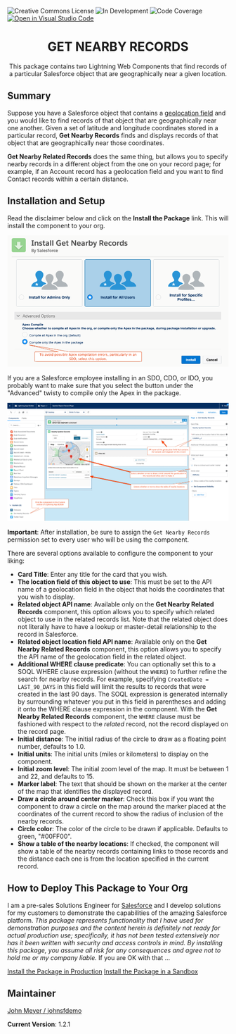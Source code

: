 ![Creative Commons License](https://img.shields.io/badge/license-Creative%20Commons-success) ![In Development](https://img.shields.io/badge/status-Released-success) ![Code Coverage](https://img.shields.io/badge/apex%20code%20coverage-100%25-success) [![Open in Visual Studio Code](https://open.vscode.dev/badges/open-in-vscode.svg)](https://open.vscode.dev/SFDC-Assets/Get-Nearby-Records)

<h1 align="center">GET NEARBY RECORDS</h1>
<p align="center">
This package contains two Lightning Web Components that find records of a particular Salesforce object that are geographically near a given location.
</p>

## Summary

Suppose you have a Salesforce object that contains a [geolocation field](https://help.salesforce.com/articleView?id=custom_field_geolocate_overview.htm&type=0) and you would like to find records of that object that are geographically near one another. Given a set of latitude and longitude coordinates stored in a particular record, **Get Nearby Records** finds and displays records of that object that are geographically near those coordinates.

**Get Nearby Related Records** does the same thing, but allows you to specify nearby records in a different object from the one on your record page; for example, if an Account record has a geolocation field and you want to find Contact records within a certain distance.

## Installation and Setup

Read the disclaimer below and click on the **Install the Package** link. This will install the component to your org.

![Installation](/images/Installation.png)

If you are a Salesforce employee installing in an SDO, CDO, or IDO, you probably want to make sure that you select the button under the "Advanced" twisty to compile only the Apex in the package.

![Configuration](/images/Configuration.png)

**Important**: After installation, be sure to assign the `Get Nearby Records` permission set to every user who will be using the component.

There are several options available to configure the component to your liking:

- **Card Title**: Enter any title for the card that you wish.
- **The location field of this object to use**: This must be set to the API name of a geolocation field in the object that holds the coordinates that you wish to display.
- **Related object API name**: Available only on the **Get Nearby Related Records** component, this option allows you to specify which related object to use in the related records list. Note that the related object does not literally have to have a lookup or master-detail relationship to the record in Salesforce.
- **Related object location field API name**: Available only on the **Get Nearby Related Records** component, this option allows you to specify the API name of the geolocation field in the related object.
- **Additional WHERE clause predicate**: You can optionally set this to a SOQL WHERE clause expression (without the `WHERE`) to further refine the search for nearby records. For example, specifying `CreatedDate = LAST_90_DAYS` in this field will limit the results to records that were created in the last 90 days. The SOQL expression is generated internally by surrounding whatever you put in this field in parentheses and adding it onto the WHERE clause expression in the component. With the **Get Nearby Related Records** component, the `WHERE` clause must be fashioned with respect to the *related* record, not the record displayed on the record page.
- **Initial distance**: The initial radius of the circle to draw as a floating point number, defaults to 1.0.
- **Initial units**: The initial units (miles or kilometers) to display on the component.
- **Initial zoom level**: The initial zoom level of the map. It must be between 1 and 22, and defaults to 15.
- **Marker label**: The text that should be shown on the marker at the center of the map that identifies the displayed record.
- **Draw a circle around center marker**: Check this box if you want the component to draw a circle on the map around the marker placed at the coordinates of the current record to show the radius of inclusion of the nearby records.
- **Circle color**: The color of the circle to be drawn if applicable. Defaults to green, "#00FF00".
- **Show a table of the nearby locations**: If checked, the component will show a table of the nearby records containing links to those records and the distance each one is from the location specified in the current record.

## How to Deploy This Package to Your Org

I am a pre-sales Solutions Engineer for [Salesforce](https://www.salesforce.com) and I develop solutions for my customers to demonstrate the capabilities of the amazing Salesforce platform. _This package represents functionality that I have used for demonstration purposes and the content herein is definitely not ready for actual production use; specifically, it has not been tested extensively nor has it been written with security and access controls in mind. By installing this package, you assume all risk for any consequences and agree not to hold me or my company liable._ If you are OK with that ...

[Install the Package in Production](https://login.salesforce.com/packaging/installPackage.apexp?p0=04t2E000001fEriQAE)
[Install the Package in a Sandbox](https://test.salesforce.com/packaging/installPackage.apexp?p0=04t2E000001fEriQAE)

## Maintainer

[John Meyer / johnsfdemo](https://github.com/johnsfdemo)

**Current Version**: 1.2.1
